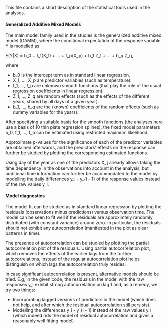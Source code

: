 This file contains a short description of the statistical tools used in the analyses.

#### Generalized Additive Mixed Models

The main model family used in the studies is the generalized additive mixed model (GAMM), where the conditional expectation of the response variable Y is modelled as

E(Y|X) = b_0 + f_1(X_1) + ... + f_p(X_p) + b_1 Z_1 + ... + b_q Z_q,

where
* b_0 is the intercept term as in standard linear regression.
* X_1, ..., X_p are predictor variables (such as temperature).
* f_1, ..., f_p are unknown smooth functions (that play the role of the usual regression coefficients in linear regression).
* Z_1, ..., Z_q are random effects (such as the effects of the different years, shared by all days of a given year).
* b_1, ..., b_q are the (known) coefficients of the random effects (such as dummy variables for the years).

After specifying a suitable basis for the smooth functions (the analyses here use a basis of 10 thin plate regression splines), the fixed model parameters b_0, f_1, ..., f_p can be estimated using restricted maximum likelihood.

Approximate p-values for the significance of each of the predictor variables are obtained afterwards, and the predictors' effects on the response can further be studied by plotting the corresponding estimated functions.

Using day of the year as one of the predictors X_j already allows taking the time dependency in the observations into account in the analysis, but additional time information can further be accommodated to the model by modelling the daily differences y_i - y_{i - 1} of the response values instead of the raw values y_i.

#### Model diagnostics

The model fit can be studied as in standard linear regression by plotting the residuals (observations minus predictions) versus observation time. The model can be seen to fit well if the residuals are approximtely randomly distributed (with constant variance) around zero. In particular, the residuals should not exhibit any autocorrelation (manifested in the plot as clear patterns in time).

The presence of autocorrelation can be studied by plotting the partial autocorrelation plot of the residuals. Using partial autocorrelation plot, which removes the effects of the earlier lags from the further autocorrelations, instead of the regular autocorrelation plot helps distinguish on which lags the autocorrelation truly resides. 

In case significant autocorrelation is present, alternative models should be tried. E.g, in the given code, the residuals in the model with the raw responses y_i exhibit strong autocorrelation on lag 1 and, as a remedy, we try two things:

* Incorporating lagged versions of predictors in the model (which does not help, and after which the residual autocorrelation still persists).
* Modelling the differences y_i - y_{i - 1} instead of the raw values y_i (which indeed rids the model of residual autocorrelation and gives a reasonably well fitting model) 
